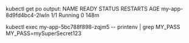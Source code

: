 kubectl get po output:
NAME                     READY   STATUS    RESTARTS   AGE
my-app-8d9fd4bc4-2lwln   1/1     Running   0          148m

kubectl exec my-app-5bc788f898-zqjm5 -- printenv | grep MY_PASS
MY_PASS=mySuperSecret123
